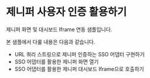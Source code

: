 # 제니퍼 사용자 인증 활용하기

제니퍼 화면 및 대시보드 Iframe 연동 샘플입니다.

본 샘플에서 다룰 내용은 다음과 같습니다.

 - URL 쿼리 스트링으로 제니퍼 인증하는 SSO 어댑터 구현하기
 - SSO 어댑터를 활용한 제니퍼 화면 열기
 - SSO 어댑터를 활용한 제니퍼 대시보드 Iframe으로 호출하기

